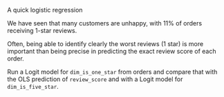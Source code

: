 A quick logistic regression

We have seen that many customers are unhappy, with 11% of orders receiving 1-star reviews.

Often, being able to identify clearly the worst reviews (1 star) is more important than being precise in predicting the exact review score of each order.

Run a Logit model for `dim_is_one_star` from orders and compare that with the OLS prediction of `review_score` and with a Logit model for `dim_is_five_star`.
